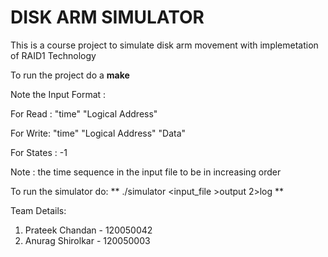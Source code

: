 DISK ARM SIMULATOR
===================

This is a course project to simulate disk arm movement with implemetation of RAID1 Technology

To run the project do a 
**make**

Note the Input Format :

For Read :
"time"  "Logical Address"

For Write:
"time" "Logical Address"
"Data"

For States : 
-1

Note : the time sequence in the input file to be in increasing order

To run the simulator do:
** ./simulator <input_file  >output  2>log **

Team Details:

1. Prateek Chandan - 120050042
2. Anurag Shirolkar - 120050003
